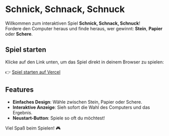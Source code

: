 # Schnick, Schnack, Schnuck

Willkommen zum interaktiven Spiel **Schnick, Schnack, Schnuck**!  
Fordere den Computer heraus und finde heraus, wer gewinnt: **Stein**, **Papier** oder **Schere**.

## Spiel starten
Klicke auf den Link unten, um das Spiel direkt in deinem Browser zu spielen:

👉 [Spiel starten auf Vercel](https://rock-ruby.vercel.app/)

## Features
- **Einfaches Design**: Wähle zwischen Stein, Papier oder Schere.
- **Interaktive Anzeige**: Sieh sofort die Wahl des Computers und das Ergebnis.
- **Neustart-Button**: Spiele so oft du möchtest!


Viel Spaß beim Spielen! 🎮
